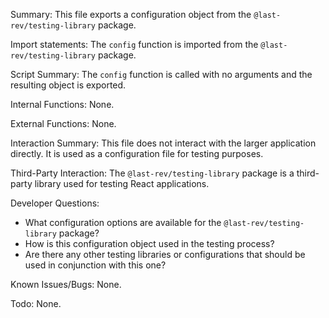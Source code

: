 Summary:
This file exports a configuration object from the `@last-rev/testing-library` package.

Import statements:
The `config` function is imported from the `@last-rev/testing-library` package.

Script Summary:
The `config` function is called with no arguments and the resulting object is exported.

Internal Functions:
None.

External Functions:
None.

Interaction Summary:
This file does not interact with the larger application directly. It is used as a configuration file for testing purposes.

Third-Party Interaction:
The `@last-rev/testing-library` package is a third-party library used for testing React applications.

Developer Questions:
- What configuration options are available for the `@last-rev/testing-library` package?
- How is this configuration object used in the testing process?
- Are there any other testing libraries or configurations that should be used in conjunction with this one? 

Known Issues/Bugs:
None.

Todo:
None.